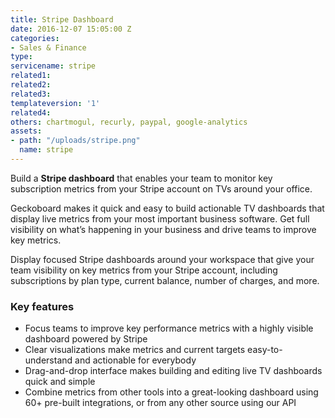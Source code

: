 ```yaml
---
title: Stripe Dashboard
date: 2016-12-07 15:05:00 Z
categories:
- Sales & Finance
type: 
servicename: stripe
related1: 
related2: 
related3: 
templateversion: '1'
related4: 
others: chartmogul, recurly, paypal, google-analytics
assets:
- path: "/uploads/stripe.png"
  name: stripe
---
```


Build a **Stripe dashboard** that enables your team to monitor key subscription metrics from your Stripe account on TVs around your office.

Geckoboard makes it quick and easy to build actionable TV dashboards that display live metrics from your most important business software. Get full visibility on what’s happening in your business and drive teams to improve key metrics.

Display focused Stripe dashboards around your workspace that give your team visibility on key metrics from your Stripe account, including subscriptions by plan type, current balance, number of charges, and more.


<div class="useful-resources widget-main__inner">
<h3>Key features</h3>
<ul class="resources-links">
<li><span>Focus teams to improve key performance metrics with a highly visible dashboard powered by Stripe</span></li>
<li><span>Clear visualizations make metrics and current targets easy-to-understand and actionable for everybody</span></li>
<li><span>Drag-and-drop interface makes building and editing live TV dashboards quick and simple</span></li>
<li><span>Combine metrics from other tools into a great-looking dashboard using 60+ pre-built integrations, or from any other source using our API</span></li>
</ul>
</div>
